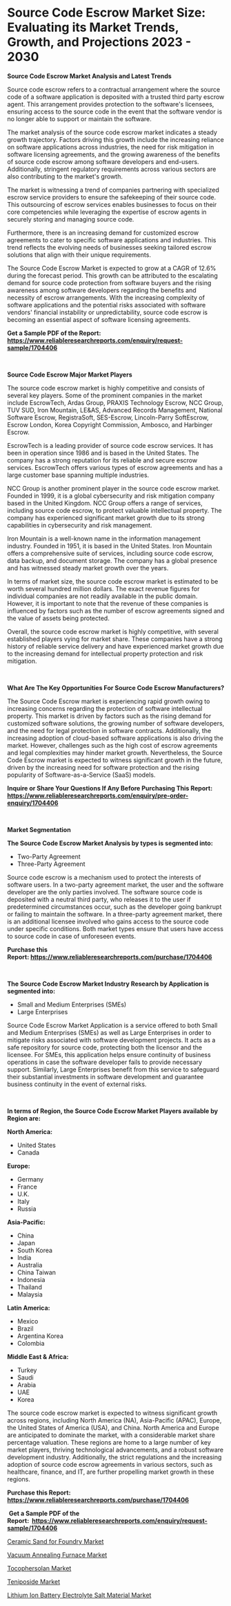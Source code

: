 <p><h1>Source Code Escrow Market Size: Evaluating its Market Trends, Growth, and Projections 2023 - 2030</h1></p><p><strong>Source Code Escrow Market Analysis and Latest Trends</strong></p>
<p><p>Source code escrow refers to a contractual arrangement where the source code of a software application is deposited with a trusted third party escrow agent. This arrangement provides protection to the software's licensees, ensuring access to the source code in the event that the software vendor is no longer able to support or maintain the software.</p><p>The market analysis of the source code escrow market indicates a steady growth trajectory. Factors driving this growth include the increasing reliance on software applications across industries, the need for risk mitigation in software licensing agreements, and the growing awareness of the benefits of source code escrow among software developers and end-users. Additionally, stringent regulatory requirements across various sectors are also contributing to the market's growth.</p><p>The market is witnessing a trend of companies partnering with specialized escrow service providers to ensure the safekeeping of their source code. This outsourcing of escrow services enables businesses to focus on their core competencies while leveraging the expertise of escrow agents in securely storing and managing source code.</p><p>Furthermore, there is an increasing demand for customized escrow agreements to cater to specific software applications and industries. This trend reflects the evolving needs of businesses seeking tailored escrow solutions that align with their unique requirements.</p><p>The Source Code Escrow Market is expected to grow at a CAGR of 12.6% during the forecast period. This growth can be attributed to the escalating demand for source code protection from software buyers and the rising awareness among software developers regarding the benefits and necessity of escrow arrangements. With the increasing complexity of software applications and the potential risks associated with software vendors' financial instability or unpredictability, source code escrow is becoming an essential aspect of software licensing agreements.</p></p>
<p><strong>Get a Sample PDF of the Report:&nbsp; <a href="https://www.reliableresearchreports.com/enquiry/request-sample/1704406">https://www.reliableresearchreports.com/enquiry/request-sample/1704406</a></strong></p>
<p>&nbsp;</p>
<p><strong>Source Code Escrow Major Market Players</strong></p>
<p><p>The source code escrow market is highly competitive and consists of several key players. Some of the prominent companies in the market include EscrowTech, Ardas Group, PRAXIS Technology Escrow, NCC Group, TUV SUD, Iron Mountain, LE&AS, Advanced Records Management, National Software Escrow, RegistraSoft, SES-Escrow, Lincoln-Parry SoftEscrow, Escrow London, Korea Copyright Commission, Ambosco, and Harbinger Escrow.</p><p>EscrowTech is a leading provider of source code escrow services. It has been in operation since 1986 and is based in the United States. The company has a strong reputation for its reliable and secure escrow services. EscrowTech offers various types of escrow agreements and has a large customer base spanning multiple industries.</p><p>NCC Group is another prominent player in the source code escrow market. Founded in 1999, it is a global cybersecurity and risk mitigation company based in the United Kingdom. NCC Group offers a range of services, including source code escrow, to protect valuable intellectual property. The company has experienced significant market growth due to its strong capabilities in cybersecurity and risk management.</p><p>Iron Mountain is a well-known name in the information management industry. Founded in 1951, it is based in the United States. Iron Mountain offers a comprehensive suite of services, including source code escrow, data backup, and document storage. The company has a global presence and has witnessed steady market growth over the years.</p><p>In terms of market size, the source code escrow market is estimated to be worth several hundred million dollars. The exact revenue figures for individual companies are not readily available in the public domain. However, it is important to note that the revenue of these companies is influenced by factors such as the number of escrow agreements signed and the value of assets being protected.</p><p>Overall, the source code escrow market is highly competitive, with several established players vying for market share. These companies have a strong history of reliable service delivery and have experienced market growth due to the increasing demand for intellectual property protection and risk mitigation.</p></p>
<p>&nbsp;</p>
<p><strong>What Are The Key Opportunities For Source Code Escrow Manufacturers?</strong></p>
<p><p>The Source Code Escrow market is experiencing rapid growth owing to increasing concerns regarding the protection of software intellectual property. This market is driven by factors such as the rising demand for customized software solutions, the growing number of software developers, and the need for legal protection in software contracts. Additionally, the increasing adoption of cloud-based software applications is also driving the market. However, challenges such as the high cost of escrow agreements and legal complexities may hinder market growth. Nevertheless, the Source Code Escrow market is expected to witness significant growth in the future, driven by the increasing need for software protection and the rising popularity of Software-as-a-Service (SaaS) models.</p></p>
<p><strong>Inquire or Share Your Questions If Any Before Purchasing This Report: <a href="https://www.reliableresearchreports.com/enquiry/pre-order-enquiry/1704406">https://www.reliableresearchreports.com/enquiry/pre-order-enquiry/1704406</a></strong></p>
<p>&nbsp;</p>
<p><strong>Market Segmentation</strong></p>
<p><strong>The Source Code Escrow Market Analysis by types is segmented into:</strong></p>
<p><ul><li>Two-Party Agreement</li><li>Three-Party Agreement</li></ul></p>
<p><p>Source code escrow is a mechanism used to protect the interests of software users. In a two-party agreement market, the user and the software developer are the only parties involved. The software source code is deposited with a neutral third party, who releases it to the user if predetermined circumstances occur, such as the developer going bankrupt or failing to maintain the software. In a three-party agreement market, there is an additional licensee involved who gains access to the source code under specific conditions. Both market types ensure that users have access to source code in case of unforeseen events.</p></p>
<p><strong>Purchase this Report:&nbsp;<a href="https://www.reliableresearchreports.com/purchase/1704406">https://www.reliableresearchreports.com/purchase/1704406</a></strong></p>
<p>&nbsp;</p>
<p><strong>The Source Code Escrow Market Industry Research by Application is segmented into:</strong></p>
<p><ul><li>Small and Medium Enterprises (SMEs)</li><li>Large Enterprises</li></ul></p>
<p><p>Source Code Escrow Market Application is a service offered to both Small and Medium Enterprises (SMEs) as well as Large Enterprises in order to mitigate risks associated with software development projects. It acts as a safe repository for source code, protecting both the licensor and the licensee. For SMEs, this application helps ensure continuity of business operations in case the software developer fails to provide necessary support. Similarly, Large Enterprises benefit from this service to safeguard their substantial investments in software development and guarantee business continuity in the event of external risks.</p></p>
<p>&nbsp;</p>
<p><strong>In terms of Region, the Source Code Escrow Market Players available by Region are:</strong></p>
<p>
    <p> <strong> North America: </strong>
        <ul>
            <li>United States</li>
            <li>Canada</li>
        </ul>
        </p> 
    <p> <strong> Europe: </strong>
        <ul>
            <li>Germany</li>
            <li>France</li>
            <li>U.K.</li>
            <li>Italy</li>
            <li>Russia</li>
        </ul>
        </p> 
    <p> <strong> Asia-Pacific: </strong>
        <ul>
            <li>China</li>
            <li>Japan</li>
            <li>South Korea</li>
            <li>India</li>
            <li>Australia</li>
            <li>China Taiwan</li>
            <li>Indonesia</li>
            <li>Thailand</li>
            <li>Malaysia</li>
        </ul>
        </p> 
    <p> <strong> Latin America: </strong>
        <ul>
            <li>Mexico</li>
            <li>Brazil</li>
            <li>Argentina Korea</li>
            <li>Colombia</li>
        </ul>
        </p> 
    <p> <strong> Middle East & Africa: </strong>
        <ul>
            <li>Turkey</li>
            <li>Saudi</li>
            <li>Arabia</li>
            <li>UAE</li>
            <li>Korea</li>
        </ul>
    </p>
    </p>
<p><p>The source code escrow market is expected to witness significant growth across regions, including North America (NA), Asia-Pacific (APAC), Europe, the United States of America (USA), and China. North America and Europe are anticipated to dominate the market, with a considerable market share percentage valuation. These regions are home to a large number of key market players, thriving technological advancements, and a robust software development industry. Additionally, the strict regulations and the increasing adoption of source code escrow agreements in various sectors, such as healthcare, finance, and IT, are further propelling market growth in these regions.</p></p>
<p><strong>Purchase this Report: <a href="https://www.reliableresearchreports.com/purchase/1704406">https://www.reliableresearchreports.com/purchase/1704406</a></strong></p>
<p>&nbsp;<strong>Get a Sample PDF of the Report:&nbsp;&nbsp;<a href="https://www.reliableresearchreports.com/enquiry/request-sample/1704406">https://www.reliableresearchreports.com/enquiry/request-sample/1704406</a></strong></p>
<p><strong></strong></p>
<p><p><a href="https://github.com/zebdakicsin/Market-Research-Report-List-1/blob/main/ceramic-sand-for-foundry-market.md">Ceramic Sand for Foundry Market</a></p><p><a href="https://github.com/Krish2023na/Market-Research-Report-List-1/blob/main/vacuum-annealing-furnace-market.md">Vacuum Annealing Furnace Market</a></p><p><a href="https://www.linkedin.com/pulse/decoding-tocophersolan-market-deep-dive-latest-trends-3po0e/">Tocophersolan Market</a></p><p><a href="https://www.linkedin.com/pulse/teniposide-market-research-report-provides-thorough-industry-o3c7e/">Teniposide Market</a></p><p><a href="https://medium.com/@fire.belt.bug/lithium-ion-battery-electrolyte-salt-material-market-size-cagr-trends-2024-2030-619455621a33">Lithium Ion Battery Electrolyte Salt Material Market</a></p></p>